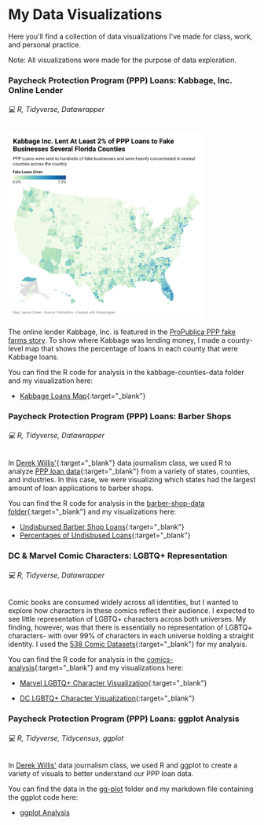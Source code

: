 # My Data Visualizations
Here you'll find a collection of data visualizations I've made for class, work, and personal practice. 

Note: All visualizations were made for the purpose of data exploration.

### Paycheck Protection Program (PPP) Loans: Kabbage, Inc. Online Lender
###### :computer: R, Tidyverse, Datawrapper

<a href="https://datawrapper.dwcdn.net/JM1yu/1/">
<img src="/images/kabbage-map.png" alt="kabbage map" width="400"/>
</a>

The online lender Kabbage, Inc. is featured in the [ProPublica PPP fake farms story](https://www.propublica.org/article/ppp-farms). To show where Kabbage was lending money, I made a county-level map that shows the percentage of loans in each county that were Kabbage loans.

You can find the R code for analysis in the kabbage-counties-data folder and my visualization here:

- [Kabbage Loans Map](https://datawrapper.dwcdn.net/JM1yu/1/){:target="_blank"}

### Paycheck Protection Program (PPP) Loans: Barber Shops
###### :computer: R, Tidyverse, Datawrapper

In [Derek Willis'](https://merrill.umd.edu/directory/derek-willis){:target="_blank"} data journalism class, we used R to analyze [PPP loan data](https://www.sba.gov/funding-programs/loans/covid-19-relief-options/paycheck-protection-program/ppp-data){:target="_blank"} from a variety of states, counties, and industries. In this case, we were visualizing which states had the largest amount of loan applications to barber shops. 

You can find the R code for analysis in the [barber-shop-data folder](https://github.com/jennacohen/data-viz/tree/main/barber-shop-data){:target="_blank"} and my visualizations here:

- [Undisbursed Barber Shop Loans](https://datawrapper.dwcdn.net/dyiuf/1/){:target="_blank"}
- [Percentages of Undisbused Loans](https://datawrapper.dwcdn.net/ktM8h/1/){:target="_blank"}

### DC & Marvel Comic Characters: LGBTQ+ Representation
###### :computer: R, Tidyverse, Datawrapper

Comic books are consumed widely across all identities, but I wanted to explore how characters in these comics reflect their audience. I expected to see little representation of LGBTQ+ characters across both universes. My finding, however, was that there is essentially no representation of LGBTQ+ characters- with over 99% of characters in each universe holding a straight identity. I used the [538 Comic Datasets](https://github.com/fivethirtyeight/data/tree/master/comic-characters){:target="_blank"} for my analysis.

You can find the R code for analysis in the [comics-analysis](https://github.com/jennacohen/data-viz/tree/main/comics-analysis){:target="_blank"} and my visualizations here:

- [Marvel LGBTQ+ Character Visualization](https://www.datawrapper.de/_/a7eEt/){:target="_blank"}

- [DC LGBTQ+ Character Visualization](https://www.datawrapper.de/_/ohfLF/){:target="_blank"}

### Paycheck Protection Program (PPP) Loans: ggplot Analysis
###### :computer: R, Tidyverse, Tidycensus, ggplot

In [Derek Willis'](https://merrill.umd.edu/directory/derek-willis) data journalism class, we used R and ggplot to create a variety of visuals to better understand our PPP loan data. 

You can find the data in the [gg-plot](https://github.com/jennacohen/data-viz/tree/main/gg-plot) folder and my markdown file containing the ggplot code here:

- [ggplot Analysis](https://github.com/jennacohen/data-viz/blob/main/gg-plot/gg-plot-samples.Rmd) 
